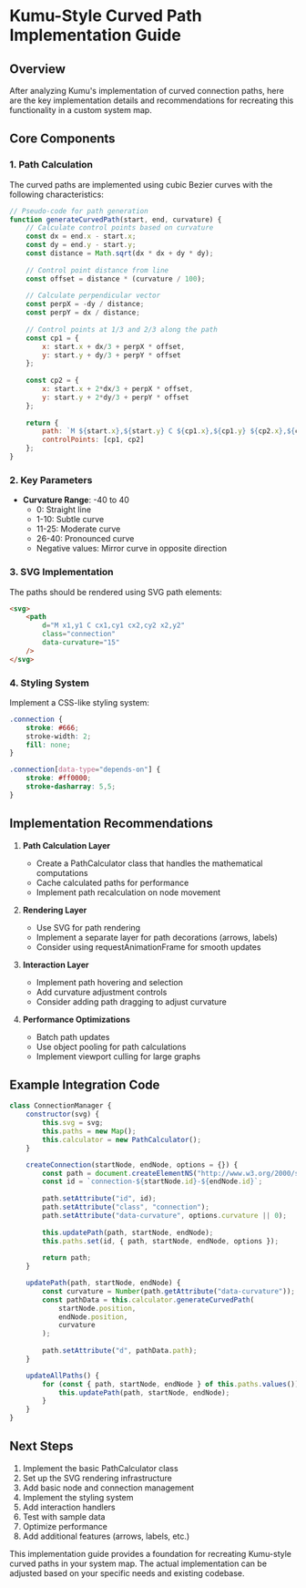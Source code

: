 # Kumu-Style Curved Path Implementation Guide

## Overview
After analyzing Kumu's implementation of curved connection paths, here are the key implementation details and recommendations for recreating this functionality in a custom system map.

## Core Components

### 1. Path Calculation
The curved paths are implemented using cubic Bezier curves with the following characteristics:

```javascript
// Pseudo-code for path generation
function generateCurvedPath(start, end, curvature) {
    // Calculate control points based on curvature
    const dx = end.x - start.x;
    const dy = end.y - start.y;
    const distance = Math.sqrt(dx * dx + dy * dy);
    
    // Control point distance from line
    const offset = distance * (curvature / 100);
    
    // Calculate perpendicular vector
    const perpX = -dy / distance;
    const perpY = dx / distance;
    
    // Control points at 1/3 and 2/3 along the path
    const cp1 = {
        x: start.x + dx/3 + perpX * offset,
        y: start.y + dy/3 + perpY * offset
    };
    
    const cp2 = {
        x: start.x + 2*dx/3 + perpX * offset,
        y: start.y + 2*dy/3 + perpY * offset
    };
    
    return {
        path: `M ${start.x},${start.y} C ${cp1.x},${cp1.y} ${cp2.x},${cp2.y} ${end.x},${end.y}`,
        controlPoints: [cp1, cp2]
    };
}
```

### 2. Key Parameters
- **Curvature Range**: -40 to 40
  - 0: Straight line
  - 1-10: Subtle curve
  - 11-25: Moderate curve
  - 26-40: Pronounced curve
  - Negative values: Mirror curve in opposite direction

### 3. SVG Implementation
The paths should be rendered using SVG path elements:

```html
<svg>
    <path 
        d="M x1,y1 C cx1,cy1 cx2,cy2 x2,y2"
        class="connection"
        data-curvature="15"
    />
</svg>
```

### 4. Styling System
Implement a CSS-like styling system:

```css
.connection {
    stroke: #666;
    stroke-width: 2;
    fill: none;
}

.connection[data-type="depends-on"] {
    stroke: #ff0000;
    stroke-dasharray: 5,5;
}
```

## Implementation Recommendations

1. **Path Calculation Layer**
   - Create a PathCalculator class that handles the mathematical computations
   - Cache calculated paths for performance
   - Implement path recalculation on node movement

2. **Rendering Layer**
   - Use SVG for path rendering
   - Implement a separate layer for path decorations (arrows, labels)
   - Consider using requestAnimationFrame for smooth updates

3. **Interaction Layer**
   - Implement path hovering and selection
   - Add curvature adjustment controls
   - Consider adding path dragging to adjust curvature

4. **Performance Optimizations**
   - Batch path updates
   - Use object pooling for path calculations
   - Implement viewport culling for large graphs

## Example Integration Code

```javascript
class ConnectionManager {
    constructor(svg) {
        this.svg = svg;
        this.paths = new Map();
        this.calculator = new PathCalculator();
    }

    createConnection(startNode, endNode, options = {}) {
        const path = document.createElementNS("http://www.w3.org/2000/svg", "path");
        const id = `connection-${startNode.id}-${endNode.id}`;
        
        path.setAttribute("id", id);
        path.setAttribute("class", "connection");
        path.setAttribute("data-curvature", options.curvature || 0);
        
        this.updatePath(path, startNode, endNode);
        this.paths.set(id, { path, startNode, endNode, options });
        
        return path;
    }

    updatePath(path, startNode, endNode) {
        const curvature = Number(path.getAttribute("data-curvature"));
        const pathData = this.calculator.generateCurvedPath(
            startNode.position,
            endNode.position,
            curvature
        );
        
        path.setAttribute("d", pathData.path);
    }

    updateAllPaths() {
        for (const { path, startNode, endNode } of this.paths.values()) {
            this.updatePath(path, startNode, endNode);
        }
    }
}
```

## Next Steps

1. Implement the basic PathCalculator class
2. Set up the SVG rendering infrastructure
3. Add basic node and connection management
4. Implement the styling system
5. Add interaction handlers
6. Test with sample data
7. Optimize performance
8. Add additional features (arrows, labels, etc.)

This implementation guide provides a foundation for recreating Kumu-style curved paths in your system map. The actual implementation can be adjusted based on your specific needs and existing codebase.